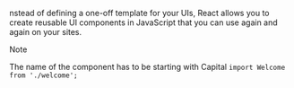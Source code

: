 nstead of defining a one-off template for your UIs, React allows
you to create reusable UI components in JavaScript that you can use again and again on your sites.

> [!note]
> The name of the component has to be starting with Capital
> `import Welcome from './welcome';`

